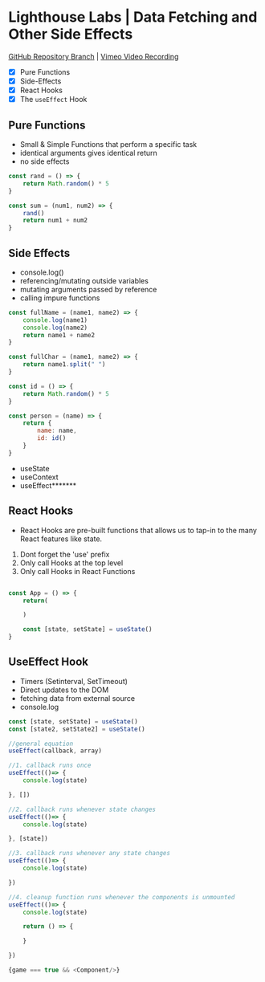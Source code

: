 # Lighthouse Labs | Data Fetching and Other Side Effects

[GitHub Repository Branch](https://github.com/SakhiaKwemo/Data-Fetching-Other-Side-Effects) | [Vimeo Video Recording](https://vimeo.com/794739529/0568e298d4)

* [X] Pure Functions
* [X] Side-Effects
* [X] React Hooks
* [X] The `useEffect` Hook

## Pure Functions 
- Small & Simple Functions that perform a specific task
- identical arguments gives identical return
- no side effects 

```js
const rand = () => {
    return Math.random() * 5
}

const sum = (num1, num2) => {
    rand()
    return num1 + num2
}
```

## Side Effects 
- console.log()
- referencing/mutating outside variables
- mutating arguments passed by reference
- calling impure functions


```js
const fullName = (name1, name2) => {
    console.log(name1)
    console.log(name2)
    return name1 + name2
}

const fullChar = (name1, name2) => {
    return name1.split(" ")
}

const id = () => {
    return Math.random() * 5
}

const person = (name) => {
    return {
        name: name, 
        id: id()
    }
}
```

- useState
- useContext
- useEffect*******

## React Hooks 
- React Hooks are pre-built functions that allows us to tap-in to the many React features like state. 

1. Dont forget the 'use' prefix
2. Only call Hooks at the top level 
3. Only call Hooks in React Functions

```js

const App = () => {
    return(

    )

    const [state, setState] = useState()
}
```


## UseEffect Hook 

- Timers (Setinterval, SetTimeout)
- Direct updates to the DOM
- fetching data from external source 
- console.log

```js
const [state, setState] = useState()
const [state2, setState2] = useState()

//general equation
useEffect(callback, array)

//1. callback runs once
useEffect(()=> {
    console.log(state)

}, [])

//2. callback runs whenever state changes
useEffect(()=> {
    console.log(state)

}, [state])

//3. callback runs whenever any state changes
useEffect(()=> {
    console.log(state)

})

//4. cleanup function runs whenever the components is unmounted
useEffect(()=> {
    console.log(state)

    return () => {

    }

})

{game === true && <Component/>}


```
